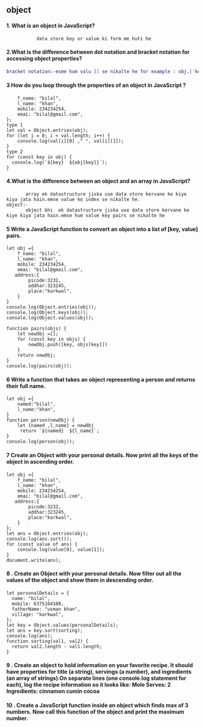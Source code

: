 ## object

#### 1. What is an object in JavaScript?

``` object ek datastructure hain. jiska use data store krane ke liye kiya jata hain.
           data store key or value ki form me huti he
```
#### 2.What is the difference between dot notation and bracket notation for accessing object properties?

```dot notation:- esme hum value . likhe ke nikalte for example : obj.keyname
bracket notation:-esme hum valu [] se nikalte he for example : obj.['key'name]
```
 #### 3 How do you loop through the properties of an object in JavaScript ?
```let obj = {
    f_name: "bilal",
    l_name: "khan",
    mobile: 234234254,
    emai: "bilal@gmail.com",
};
type 1
let val = Object.entries(obj);
for (let i = 0; i < val.length; i++) {
    console.log(val[i][0] ," ", val[i][1]);
}
type 2
for (const key in obj) {
  console.log(`${key}  ${obj[key]}`);
}
```

#### 4.What is the difference between an object and an array in JavaScript?
```array:-
       array ek datastructure jiska use data store kervane ke kiye kiya jata hain.emse value ko index se nikalte he.
object:-
       object bhi  ek datastructure jiska use data store kervane ke kiye kiya jata hain.emse hum value key pairs se nikalte he
```

####  5 Write a JavaScript function to convert an object into a list of [key, value] pairs.
```
let obj ={
    f_name: "bilal",
    l_name: "khan",
    mobile: 234234254,
    emai: "bilal@gmail.com",
   address:{
        picode:3232,
        addhar:323245,
        place:"karkwal",
    }
}
console.log(Object.entries(obj));
console.log(Object.keys(obj));
console.log(Object.values(obj));

function pairs(objs) {
    let newObj =[];
    for (const key in objs) {
        newObj.push([key, objs[key]])
    }
    return newObj;
}
console.log(pairs(obj));
```

#### 6 Write a function that takes an object representing a person and returns their full name.

```
let obj ={
    named:"bilal",
    l_name:"khan",
}
function person(newObj) {
    let {named ,l_name} = newObj
     return `${named}  ${l_name}`;
}
console.log(person(obj));
```

#### 7 Create an Object with your personal details. Now print all the keys of the object in ascending order.

```
let obj ={
    f_name: "bilal",
    l_name: "khan",
    mobile: 234234254,
    emai: "bilal@gmail.com",
   address:{
        picode:3232,
        addhar:323245,
        place:"karkwal",
    }
};
let ans = Object.entries(obj);
console.log(ans.sort());
for (const value of ans) {
    console.log(value[0], value[1]);
}
document.write(ans);
```

#### 8 . Create an Object with your personal details. Now filter out all the values of the object and show them in descending order.
```
let personalDetails = {
  name: "bilal",
  mobile: 6375164100,
  fatherName: "usman khan",
  village: "karkwal",
};
let key = Object.values(personalDetails);
let ans = key.sort(sorting);
console.log(ans);
function sorting(val1, val2) {
  return val2.length - val1.length;
}
```

#### 9 . Create an object to hold information on your favorite recipe. It should have properties for title (a string), servings (a number), and ingredients (an array of strings).On separate lines (one console.log statement for each), log the recipe information so it looks like:   Mole Serves: 2 Ingredients: cinnamon cumin cocoa

#### 10 . Create a JavaScript function inside an object which finds max of 3 numbers. Now call this function of the object and print the maximum number.


